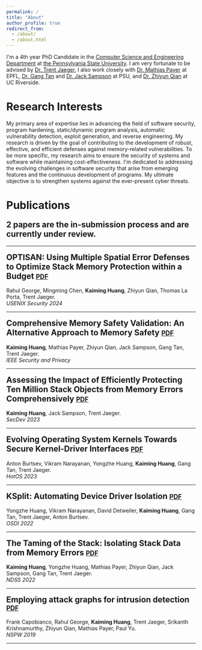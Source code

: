 ```yaml
---
permalink: /
title: "About"
author_profile: true
redirect_from: 
  - /about/
  - /about.html
---
```


I'm a 4th year PhD Candidate in the [Computer Science and Engineering Department](https://www.eecs.psu.edu/) at [the Pennsylvania State University](https://www.psu.edu/). I am very fortunate to be advised by [Dr. Trent Jaeger](http://trentjaeger.com/), I also work closely with [Dr. Mathias Payer](https://nebelwelt.net/) at EPFL, [Dr. Gang Tan](https://www.cse.psu.edu/~gxt29/) and [Dr. Jack Sampson](https://www.cse.psu.edu/~jms1257/) at PSU, and [Dr. Zhiyun Qian](https://www.cs.ucr.edu/~zhiyunq/) at UC Riverside.

Research Interests
======
My primary area of expertise lies in advancing the field of software security, program hardening, static/dynamic program analysis, automatic vulnerability detection, exploit generation, and reverse engineering. My research is driven by the goal of contributing to the development of robust, effective, and efficient defenses against memory-related vulnerabilities. To be more specific, my research aims to ensure the security of systems and software while maintaining cost-effectiveness. I'm dedicated to addressing the evolving challenges in software security that arise from emerging features and the continuous development of programs. My ultimate objective is to strengthen systems against the ever-present cyber threats.

Publications
======
<div style="margin-bottom: 0px; margin-top: 0px;">
  <h2 style="display: inline-block; margin-left: 0px; margin-bottom: 5px; margin-top: 3px; border: none; padding: 0;">2 papers are the in-submission process and are currently under review.</h2>
</div>

---

<div style="margin-bottom: 0px; margin-top: 0px;">
  <h2 style="display: inline-block; margin-left: 0px; margin-top: 3px; border: none; padding: 0;">OPTISAN: Using Multiple Spatial Error Defenses to Optimize Stack Memory Protection within a Budget <a href="https://lightninghkm.github.io/" style="font-size: 0.8em;">PDF</a></h2>
  <p style="margin-bottom: 0px; margin-top: 0px;">Rahul George, Mingming Chen, <strong>Kaiming Huang</strong>, Zhiyun Qian, Thomas La Porta, Trent Jaeger.</p>
  <p style="margin-bottom: 5px; margin-top: 0px;"><em>USENIX Security 2024</em></p>
</div>

---

<div style="margin-bottom: 0px; margin-top: 0px;">
  <h2 style="display: inline-block; margin-left: 0px; margin-top: 3px; border: none; padding: 0;">Comprehensive Memory Safety Validation: An Alternative Approach to Memory Safety <a href="https://www.computer.org/csdl/magazine/sp/5555/01/10491404/1VSc5I8bM1q" style="font-size: 0.8em;">PDF</a></h2>
  <p style="margin-bottom: 0px; margin-top: 0px;"><strong>Kaiming Huang</strong>, Mathias Payer, Zhiyun Qian, Jack Sampson, Gang Tan, Trent Jaeger.</p>
  <p style="margin-bottom: 5px; margin-top: 0px;"><em>IEEE Security and Privacy</em></p>
</div>

---

<div style="margin-bottom: 0px; margin-top: 0px;">
  <h2 style="display: inline-block; margin-left: 0px; margin-top: 3px; border: none; padding: 0;">Assessing the Impact of Efficiently Protecting Ten Million Stack Objects from Memory Errors Comprehensively <a href="https://ieeexplore.ieee.org/document/10305620" style="font-size: 0.8em;">PDF</a></h2>
  <p style="margin-bottom: 0px; margin-top: 0px;"><strong>Kaiming Huang</strong>, Jack Sampson, Trent Jaeger.</p>
  <p style="margin-bottom: 5px; margin-top: 0px;"><em>SecDev 2023</em></p>
</div>

---

<div style="margin-bottom: 0px; margin-top: 0px;">
  <h2 style="display: inline-block; margin-left: 0px; margin-top: 3px; border: none; padding: 0;">Evolving Operating System Kernels Towards Secure Kernel-Driver Interfaces <a href="https://dl.acm.org/doi/pdf/10.1145/3593856.3595914" style="font-size: 0.8em;">PDF</a></h2>
  <p style="margin-bottom: 0px; margin-top: 0px;">Anton Burtsev, Vikram Narayanan, Yongzhe Huang, <strong>Kaiming Huang</strong>, Gang Tan, Trent Jaeger.</p>
  <p style="margin-bottom: 5px; margin-top: 0px;"><em>HotOS 2023</em></p>
</div>

---

<div style="margin-bottom: 0px; margin-top: 0px;">
  <h2 style="display: inline-block; margin-left: 0px; margin-top: 3px; border: none; padding: 0;">KSplit: Automating Device Driver Isolation <a href="https://www.usenix.org/system/files/osdi22-huang-yongzhe.pdf" style="font-size: 0.8em;">PDF</a></h2>
  <p style="margin-bottom: 0px; margin-top: 0px;">Yongzhe Huang, Vikram Narayanan, David Detweiler, <strong>Kaiming Huang</strong>, Gang Tan, Trent Jaeger, Anton Burtsev.</p>
  <p style="margin-bottom: 5px; margin-top: 0px;"><em>OSDI 2022</em></p>
</div>

---

<div style="margin-bottom: 0px; margin-top: 0px;">
  <h2 style="display: inline-block; margin-left: 0px; margin-top: 3px; border: none; padding: 0;">The Taming of the Stack: Isolating Stack Data from Memory Errors <a href="https://www.ndss-symposium.org/wp-content/uploads/2022-60-paper.pdf" style="font-size: 0.8em;">PDF</a></h2>
  <p style="margin-bottom: 0px; margin-top: 0px;"><strong>Kaiming Huang</strong>, Yongzhe Huang, Mathias Payer, Zhiyun Qian, Jack Sampson, Gang Tan, Trent Jaeger.</p>
  <p style="margin-bottom: 5px; margin-top: 0px;"><em>NDSS 2022</em></p>
</div>

---

<div style="margin-bottom: 0px; margin-top: 0px;">
  <h2 style="display: inline-block; margin-left: 0px; margin-top: 3px; border: none; padding: 0;">Employing attack graphs for intrusion detection <a href="https://dl.acm.org/doi/pdf/10.1145/3368860.3368862" style="font-size: 0.8em;">PDF</a></h2>
  <p style="margin-bottom: 0px; margin-top: 0px;">Frank Capobianco, Rahul George, <strong>Kaiming Huang</strong>, Trent Jaeger, Srikanth Krishnamurthy, Zhiyun Qian, Mathias Payer, Paul Yu.</p>
  <p style="margin-bottom: 5px; margin-top: 0px;"><em>NSPW 2019</em></p>
</div>

---
